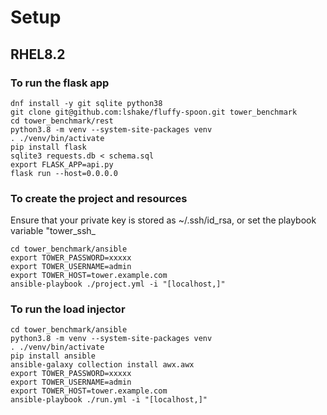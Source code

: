 # Setup

## RHEL8.2

### To run the flask app

```
dnf install -y git sqlite python38
git clone git@github.com:lshake/fluffy-spoon.git tower_benchmark
cd tower_benchmark/rest
python3.8 -m venv --system-site-packages venv
. ./venv/bin/activate
pip install flask
sqlite3 requests.db < schema.sql
export FLASK_APP=api.py
flask run --host=0.0.0.0
```

### To create the project and resources
Ensure that your private key is stored as ~/.ssh/id_rsa, or set the playbook variable "tower_ssh_

```
cd tower_benchmark/ansible
export TOWER_PASSWORD=xxxxx
export TOWER_USERNAME=admin
export TOWER_HOST=tower.example.com
ansible-playbook ./project.yml -i "[localhost,]"
```

### To run the load injector
```
cd tower_benchmark/ansible
python3.8 -m venv --system-site-packages venv
. ./venv/bin/activate
pip install ansible
ansible-galaxy collection install awx.awx
export TOWER_PASSWORD=xxxxx
export TOWER_USERNAME=admin
export TOWER_HOST=tower.example.com
ansible-playbook ./run.yml -i "[localhost,]"
```



